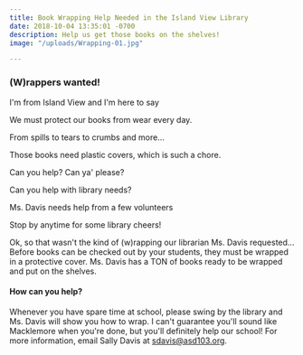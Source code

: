 ```yaml
---
title: Book Wrapping Help Needed in the Island View Library
date: 2018-10-04 13:35:01 -0700
description: Help us get those books on the shelves!
image: "/uploads/Wrapping-01.jpg"

---
```

### (W)rappers wanted!

I'm from Island View and I'm here to say

We must protect our books from wear every day.

From spills to tears to crumbs and more...

Those books need plastic covers, which is such a chore.

Can you help? Can ya' please?

Can you help with library needs?

Ms. Davis needs help from a few volunteers

Stop by anytime for some library cheers!

Ok, so that wasn't the kind of (w)rapping our librarian Ms. Davis requested... Before books can be checked out by your students, they must be wrapped in a protective cover. Ms. Davis has a TON of books ready to be wrapped and put on the shelves.

#### How can you help?

Whenever you have spare time at school, please swing by the library and Ms. Davis will show you how to wrap. I can't guarantee you'll sound like Macklemore when you're done, but you'll definitely help our school! For more information, email Sally Davis at sdavis@asd103.org.
